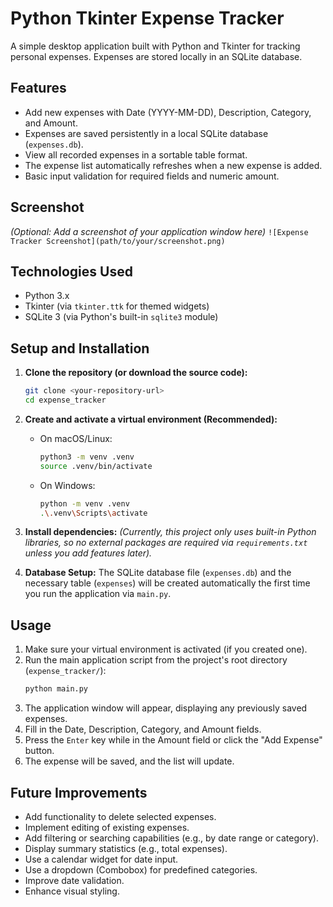 # Python Tkinter Expense Tracker

A simple desktop application built with Python and Tkinter for tracking personal expenses. Expenses are stored locally in an SQLite database.

## Features

* Add new expenses with Date (YYYY-MM-DD), Description, Category, and Amount.
* Expenses are saved persistently in a local SQLite database (`expenses.db`).
* View all recorded expenses in a sortable table format.
* The expense list automatically refreshes when a new expense is added.
* Basic input validation for required fields and numeric amount.

## Screenshot

*(Optional: Add a screenshot of your application window here)*
`![Expense Tracker Screenshot](path/to/your/screenshot.png)`

## Technologies Used

* Python 3.x
* Tkinter (via `tkinter.ttk` for themed widgets)
* SQLite 3 (via Python's built-in `sqlite3` module)

## Setup and Installation

1.  **Clone the repository (or download the source code):**
    ```bash
    git clone <your-repository-url>
    cd expense_tracker
    ```

2.  **Create and activate a virtual environment (Recommended):**
    * On macOS/Linux:
        ```bash
        python3 -m venv .venv
        source .venv/bin/activate
        ```
    * On Windows:
        ```bash
        python -m venv .venv
        .\.venv\Scripts\activate
        ```

3.  **Install dependencies:**
    *(Currently, this project only uses built-in Python libraries, so no external packages are required via `requirements.txt` unless you add features later).*

4.  **Database Setup:**
    The SQLite database file (`expenses.db`) and the necessary table (`expenses`) will be created automatically the first time you run the application via `main.py`.

## Usage

1.  Make sure your virtual environment is activated (if you created one).
2.  Run the main application script from the project's root directory (`expense_tracker/`):
    ```bash
    python main.py
    ```
3.  The application window will appear, displaying any previously saved expenses.
4.  Fill in the Date, Description, Category, and Amount fields.
5.  Press the `Enter` key while in the Amount field or click the "Add Expense" button.
6.  The expense will be saved, and the list will update.

## Future Improvements

* Add functionality to delete selected expenses.
* Implement editing of existing expenses.
* Add filtering or searching capabilities (e.g., by date range or category).
* Display summary statistics (e.g., total expenses).
* Use a calendar widget for date input.
* Use a dropdown (Combobox) for predefined categories.
* Improve date validation.
* Enhance visual styling.

